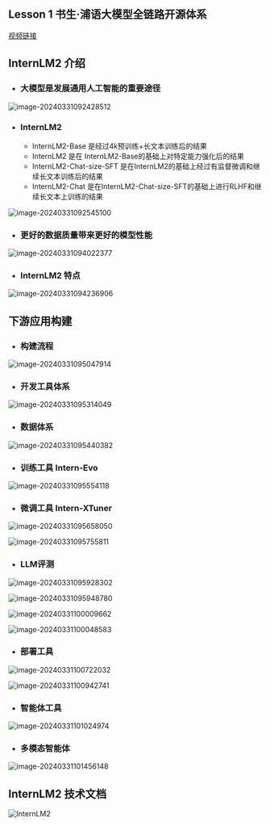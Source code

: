 ## Lesson 1 书生·浦语大模型全链路开源体系

[视频链接](https://www.bilibili.com/video/BV1Vx421X72D/)

## InternLM2 介绍

- ### 大模型是发展通用人工智能的重要途径

![image-20240331092428512](http://typora-picture-room.oss-cn-chengdu.aliyuncs.com/img/image-20240331092428512.png)

- ### InternLM2

  - InternLM2-Base 是经过4k预训练+长文本训练后的结果
  - InternLM2 是在 InternLM2-Base的基础上对特定能力强化后的结果
  - InternLM2-Chat-size-SFT 是在InternLM2的基础上经过有监督微调和继续长文本训练后的结果
  - InternLM2-Chat 是在InternLM2-Chat-size-SFT的基础上进行RLHF和继续长文本上训练的结果

![image-20240331092545100](http://typora-picture-room.oss-cn-chengdu.aliyuncs.com/img/image-20240331092545100.png)

- ### 更好的数据质量带来更好的模型性能

![image-20240331094022377](http://typora-picture-room.oss-cn-chengdu.aliyuncs.com/img/image-20240331094022377.png)

- ### InternLM2 特点

![image-20240331094236906](http://typora-picture-room.oss-cn-chengdu.aliyuncs.com/img/image-20240331094236906.png)

## 下游应用构建

- ### 构建流程

![image-20240331095047914](http://typora-picture-room.oss-cn-chengdu.aliyuncs.com/img/image-20240331095047914.png)

- ### 开发工具体系

![image-20240331095314049](http://typora-picture-room.oss-cn-chengdu.aliyuncs.com/img/image-20240331095314049.png)

- ### 数据体系

![image-20240331095440382](http://typora-picture-room.oss-cn-chengdu.aliyuncs.com/img/image-20240331095440382.png)

- ### 训练工具 Intern-Evo

![image-20240331095554118](http://typora-picture-room.oss-cn-chengdu.aliyuncs.com/img/image-20240331095554118.png)

- ### 微调工具 Intern-XTuner

![image-20240331095658050](http://typora-picture-room.oss-cn-chengdu.aliyuncs.com/img/image-20240331095658050.png)

![image-20240331095755811](http://typora-picture-room.oss-cn-chengdu.aliyuncs.com/img/image-20240331095755811.png)

- ### LLM评测

![image-20240331095928302](http://typora-picture-room.oss-cn-chengdu.aliyuncs.com/img/image-20240331095928302.png)

![image-20240331095948780](http://typora-picture-room.oss-cn-chengdu.aliyuncs.com/img/image-20240331095948780.png)

![image-20240331100009662](http://typora-picture-room.oss-cn-chengdu.aliyuncs.com/img/image-20240331100009662.png)

![image-20240331100048583](http://typora-picture-room.oss-cn-chengdu.aliyuncs.com/img/image-20240331100048583.png)

- ### 部署工具

![image-20240331100722032](http://typora-picture-room.oss-cn-chengdu.aliyuncs.com/img/image-20240331100722032.png)

![image-20240331100942741](http://typora-picture-room.oss-cn-chengdu.aliyuncs.com/img/image-20240331100942741.png)

- ### 智能体工具

![image-20240331101024974](http://typora-picture-room.oss-cn-chengdu.aliyuncs.com/img/image-20240331101024974.png)

- ### 多模态智能体

![image-20240331101456148](http://typora-picture-room.oss-cn-chengdu.aliyuncs.com/img/image-20240331101456148.png)

## InternLM2 技术文档

![InternLM2](http://typora-picture-room.oss-cn-chengdu.aliyuncs.com/img/InternLM2.png)
